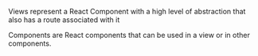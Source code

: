 Views represent a React Component with a high level of abstraction that also has a route associated with it

Components are React components that can be used in a view or in other components.
